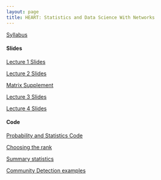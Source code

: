 ```yaml
---
layout: page
title: HEART: Statistics and Data Science With Networks
---
```

[Syllabus](../assets/HEART/syllabus.pdf)

<h4>Slides</h4>

[Lecture 1 Slides](../assets/HEART/HEART_slides_day_1.pdf)

[Lecture 2 Slides](../assets/HEART/HEART_slides_day_2.pdf)

[Matrix Supplement](../assets/HEART/HEART_slides_matrices_supplement.pdf)

[Lecture 3 Slides](../assets/HEART/HEART_slides_day_3.pdf)

[Lecture 4 Slides](../assets/HEART/HEART_slides_day_4.pdf)

<h4>Code</h4>

[Probability and Statistics Code](../assets/HEART/prob_stats.R)

[Choosing the rank](../assets/HEART/choosing_rank.R)

[Summary statistics](../assets/HEART/summary_stats.R)

[Community Detection examples](../assets/HEART/community_detection.R)